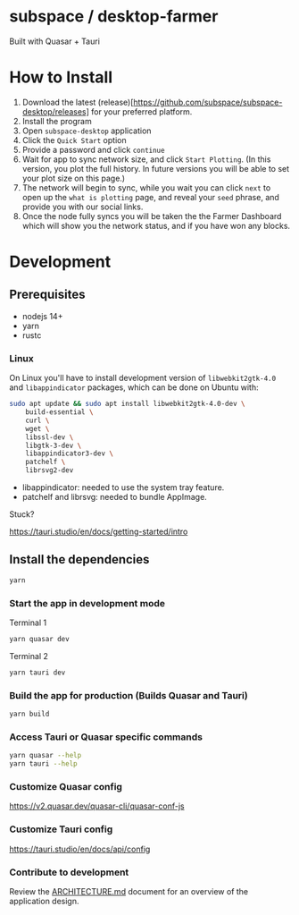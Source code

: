 # subspace / desktop-farmer

Built with Quasar + Tauri

# How to Install

1. Download the latest (release)[https://github.com/subspace/subspace-desktop/releases] for your preferred platform.
2. Install the program
3. Open `subspace-desktop` application
4. Click the `Quick Start` option
5. Provide a password and click `continue`
6. Wait for app to sync network size, and click `Start Plotting`. (In this version, you plot the full history. In future versions you will be able to set your plot size on this page.)
7. The network will begin to sync, while you wait you can click `next` to open up the `what is plotting` page, and reveal your `seed` phrase, and provide you with our social links.
8. Once the node fully syncs you will be taken the the Farmer Dashboard which will show you the network status, and if you have won any blocks.

# Development

## Prerequisites

- nodejs 14+
- yarn
- rustc

### Linux

On Linux you'll have to install development version of `libwebkit2gtk-4.0` and `libappindicator` packages, which can be done on Ubuntu with:

```bash
sudo apt update && sudo apt install libwebkit2gtk-4.0-dev \
    build-essential \
    curl \
    wget \
    libssl-dev \
    libgtk-3-dev \
    libappindicator3-dev \
    patchelf \
    librsvg2-dev
```

- libappindicator: needed to use the system tray feature.
- patchelf and librsvg: needed to bundle AppImage.

Stuck?

https://tauri.studio/en/docs/getting-started/intro

## Install the dependencies

```bash
yarn
```

### Start the app in development mode

Terminal 1

```bash
yarn quasar dev
```

Terminal 2

```bash
yarn tauri dev
```

### Build the app for production (Builds Quasar and Tauri)

```bash
yarn build
```

### Access Tauri or Quasar specific commands

```bash
yarn quasar --help
yarn tauri --help
```

### Customize Quasar config
<https://v2.quasar.dev/quasar-cli/quasar-conf-js>

### Customize Tauri config
<https://tauri.studio/en/docs/api/config>

### Contribute to development
Review the [ARCHITECTURE.md](./ARCHITECTURE.md) document for an overview of the application design.
